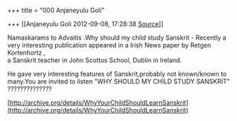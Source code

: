 +++
title = "000 Anjaneyulu Goli"

+++
[[Anjaneyulu Goli	2012-09-08, 17:28:38 [Source](https://groups.google.com/g/bvparishat/c/TocVY2GrYpY)]]



Namaskarams to Advaitis .Why should my child study Sanskrit - Recently a very interesting publication appeared in a Irish News paper by Retgen Kortenhortz ,  
a Sanskrit teacher in John Scottus School, Dublin in Ireland.  
  
He gave very interesting features of Sanskrit,probably not known/known to many.You are invited to listen "WHY SHOULD MY CHILD STUDY SANSKRIT" ??????????????  
  
[http://archive.org/details/WhyYourChildShouldLearnSanskrit](http://archive.org/details/WhyYourChildShouldLearnSanskrit)  

